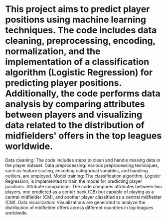 # This project aims to predict player positions using machine learning techniques. The code includes data cleaning, preprocessing, encoding, normalization, and the implementation of a classification algorithm (Logistic Regression) for predicting player positions. Additionally, the code performs data analysis by comparing attributes between players and visualizing data related to the distribution of midfielders' offers in the top leagues worldwide.
Data cleaning: The code includes steps to clean and handle missing data in the player dataset.
Data preprocessing: Various preprocessing techniques, such as feature scaling, encoding categorical variables, and handling outliers, are employed.
Model training: The classification algorithm, Logistic Regression, is implemented to train the model for predicting player positions.
Attribute comparison: The code compares attributes between two players, one predicted as a center back (CB) but capable of playing as a central midfielder (CM), and another player classified as a central midfielder (CM).
Data visualization: Visualizations are generated to analyze the distribution of midfielder offers across different countries in top leagues worldwide.
